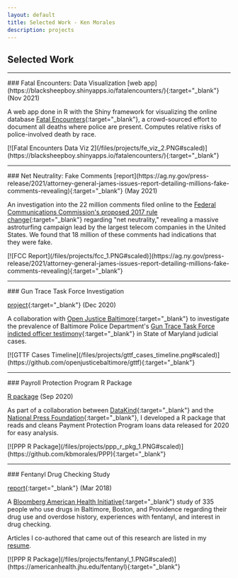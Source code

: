 ```yaml
---
layout: default
title: Selected Work - Ken Morales
description: projects
---
```


## Selected Work

---
<div class="project">
<div class="project-description">
### Fatal Encounters: Data Visualization
<span class="label">[web app](https://blacksheepboy.shinyapps.io/fatalencounters/){:target="_blank"} (Nov 2021)</span>

A web app done in R with the Shiny framework for visualizing the online database [Fatal Encounters](https://fatalencounters.org/){:target="_blank"}, a crowd-sourced effort to document all deaths where police are present. Computes relative risks of police-involved death by race.
</div>
<div class="project-image">
[![Fatal Encounters Data Viz 2](/files/projects/fe_viz_2.PNG#scaled)](https://blacksheepboy.shinyapps.io/fatalencounters/){:target="_blank"}
</div>
</div>

---
<div class="project">
<div class="project-description">
### Net Neutrality: Fake Comments
<span class="label">[report](https://ag.ny.gov/press-release/2021/attorney-general-james-issues-report-detailing-millions-fake-comments-revealing){:target="_blank"} (May 2021)</span>

An investigation into the 22 million comments filed online to the [Federal Communications Commission's proposed 2017 rule change](https://www.fcc.gov/restoring-internet-freedom-comments-wc-docket-no-17-108){:target="_blank"} regarding "net neutrality," revealing a massive astroturfing campaign lead by the largest telecom companies in the United States. We found that 18 million of these comments had indications that they were fake.
</div>
<div class="project-image">
[![FCC Report](/files/projects/fcc_1.PNG#scaled)](https://ag.ny.gov/press-release/2021/attorney-general-james-issues-report-detailing-millions-fake-comments-revealing){:target="_blank"}
</div>
</div>

---
<div class="project">
<div class="project-description">
### Gun Trace Task Force Investigation

<span class="label">[project](https://github.com/openjusticebaltimore/gttf){:target="_blank"} (Dec 2020)</span>

A collaboration with [Open Justice Baltimore](https://openjusticebaltimore.org/){:target="_blank"} to investigate the prevalence of Baltimore Police Department's [Gun Trace Task Force indicted officer testimony](https://data.baltimoresun.com/news/gun-trace-overview/){:target="_blank"} in State of Maryland judicial cases.
</div>

<div class="project-image">
[![GTTF Cases Timeline](/files/projects/gttf_cases_timeline.png#scaled)](https://github.com/openjusticebaltimore/gttf){:target="_blank"}
</div>
</div>

---
<div class="project">
<div class="project-description">
### Payroll Protection Program R Package

<span class="label">[R package](https://github.com/kbmorales/PPP) (Sep 2020)</span>

As part of a collaboration between [DataKind](https://www.datakind.org/){:target="_blank"} and the [National Press Foundation](https://nationalpress.org/){:target="_blank"}, I developed a R package that reads and cleans Payment Protection Program loans data released for 2020 for easy analysis.
</div>
<div class="project-image">
[![PPP R Package](/files/projects/ppp_r_pkg_1.PNG#scaled)](https://github.com/kbmorales/PPP){:target="_blank"}
</div>
</div>

---

<div class="project">
<div class="project-description">
### Fentanyl Drug Checking Study

<span class="label">[report](https://americanhealth.jhu.edu/fentanyl){:target="_blank"} (Mar 2018)</span>

A [Bloomberg American Health Initiative](https://americanhealth.jhu.edu/){:target="_blank"} study of 335 people who use drugs in Baltimore, Boston, and Providence regarding their drug use and overdose history, experiences with fentanyl, and interest in drug checking.

Articles I co-authored that came out of this research are listed in my [resume](/cv/index.html#selected-publications).
</div>
<div class="project-image">
[![PPP R Package](/files/projects/fentanyl_1.PNG#scaled)](https://americanhealth.jhu.edu/fentanyl){:target="_blank"}
</div>
</div>